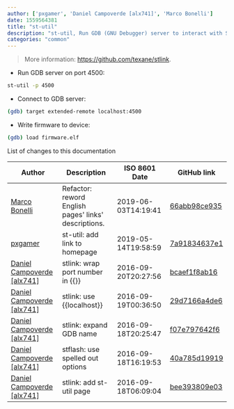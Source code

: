 ```yaml
---
author: ['pxgamer', 'Daniel Campoverde [alx741]', 'Marco Bonelli']
date: 1559564381
title: "st-util"
description: "st-util, Run GDB (GNU Debugger) server to interact with STM32 ARM Cortex microcontoller."
categories: "common"
---
```

> More information: <https://github.com/texane/stlink>.

- Run GDB server on port 4500:

```bash
st-util -p 4500
```

- Connect to GDB server:

```bash
(gdb) target extended-remote localhost:4500
```

- Write firmware to device:

```bash
(gdb) load firmware.elf
```
List of changes to this documentation


Author | Description | ISO 8601 Date | GitHub link
------|-----|-----|-----
[Marco Bonelli](mailto:marco@mebeim.net) | Refactor: reword English pages' links' descriptions. | 2019-06-03T14:19:41 | [66abb98ce935](https://github.com/tldr-pages/tldr/commit/66abb98ce935c0f4516bf30c4d6da72180d5a3ab)
[pxgamer](mailto:owzie123@gmail.com) | st-util: add link to homepage | 2019-05-14T19:58:59 | [7a91834637e1](https://github.com/tldr-pages/tldr/commit/7a91834637e1e11ffdd26d1a01647cb698e0cd5e)
[Daniel Campoverde [alx741]](mailto:alx@sillybytes.net) | stlink: wrap port number in {{}} | 2016-09-20T20:27:56 | [bcaef1f8ab16](https://github.com/tldr-pages/tldr/commit/bcaef1f8ab16680623a2cf2497b87d21b3645b0e)
[Daniel Campoverde [alx741]](mailto:alx@sillybytes.net) | stlink: use {{localhost}} | 2016-09-19T00:36:50 | [29d7166a4de6](https://github.com/tldr-pages/tldr/commit/29d7166a4de66c2bf5c16b42e23c9199aaafcd65)
[Daniel Campoverde [alx741]](mailto:alx@sillybytes.net) | stlink: expand GDB name | 2016-09-18T20:25:47 | [f07e797642f6](https://github.com/tldr-pages/tldr/commit/f07e797642f6757a0d9a4e30046b90b4f6a66e06)
[Daniel Campoverde [alx741]](mailto:alx@sillybytes.net) | stflash: use spelled out options | 2016-09-18T16:19:53 | [40a785d19919](https://github.com/tldr-pages/tldr/commit/40a785d199191295196375cf2ce972e8c667b8ec)
[Daniel Campoverde [alx741]](mailto:alx@sillybytes.net) | stlink: add st-util page | 2016-09-18T06:09:04 | [bee393809e03](https://github.com/tldr-pages/tldr/commit/bee393809e037d78a594b5465bb85567174d8770)

